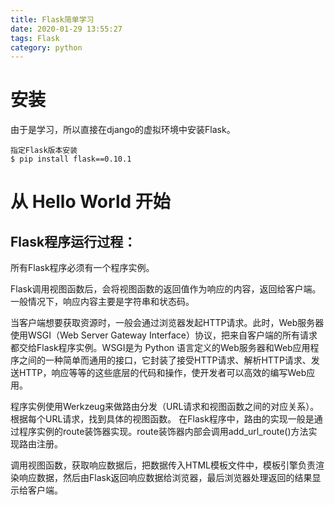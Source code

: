 ```yaml
---
title: Flask简单学习
date: 2020-01-29 13:55:27
tags: Flask
category: python
---
```


# 安装
由于是学习，所以直接在django的虚拟环境中安装Flask。
```
指定Flask版本安装
$ pip install flask==0.10.1
```

# 从 Hello World 开始
## Flask程序运行过程：

所有Flask程序必须有一个程序实例。

Flask调用视图函数后，会将视图函数的返回值作为响应的内容，返回给客户端。一般情况下，响应内容主要是字符串和状态码。

当客户端想要获取资源时，一般会通过浏览器发起HTTP请求。此时，Web服务器使用WSGI（Web Server Gateway Interface）协议，把来自客户端的所有请求都交给Flask程序实例。WSGI是为 Python 语言定义的Web服务器和Web应用程序之间的一种简单而通用的接口，它封装了接受HTTP请求、解析HTTP请求、发送HTTP，响应等等的这些底层的代码和操作，使开发者可以高效的编写Web应用。

程序实例使用Werkzeug来做路由分发（URL请求和视图函数之间的对应关系）。根据每个URL请求，找到具体的视图函数。 在Flask程序中，路由的实现一般是通过程序实例的route装饰器实现。route装饰器内部会调用add_url_route()方法实现路由注册。

调用视图函数，获取响应数据后，把数据传入HTML模板文件中，模板引擎负责渲染响应数据，然后由Flask返回响应数据给浏览器，最后浏览器处理返回的结果显示给客户端。










